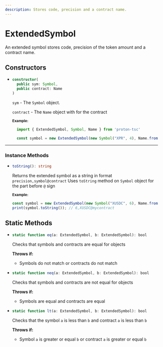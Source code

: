 ```yaml
---
description: Stores code, precision and a contract name.
---
```


# ExtendedSymbol

An extended symbol stores code, precision of the token amount and a contract name.

## Constructors

* ```ts
  constructor(
    public sym: Symbol,
    public contract: Name
  )
  ```
    `sym` -  The `Symbol` object.
  
    `contract` - The `Name` object with for the contract

    <sub>**Example:**</sub>
    ```ts
      import { ExtendedSymbol, Symbol, Name } from 'proton-tsc'

      const symbol = new ExtendedSymbol(new Symbol("XPR", 4), Name.fromString('mycontract'))
    ```
 
----------------------------------------------------------------

### Instance Methods

* ```ts
  toString(): string
  ```
  Returns the extended symbol as a string in format `precision,symbol@contract`
  Uses `toString` method on `Symbol` object for the part before `@` sign

  <sub>**Example:**</sub>
  ```ts
  const symbol = new ExtendedSymbol(new Symbol("XUSDC", 6), Name.fromString('mycontract'));
  print(symbol.toString()); // 6,XUSDC@mycontract
  ```

## Static Methods

* ```ts
  static function eq(a: ExtendedSymbol, b: ExtendedSymbol): bool
  ```
  Checks that symbols and contracts are equal for objects

  **Throws if:**
    - Symbols do not match or contracts do not match

* ```ts
  static function neq(a: ExtendedSymbol, b: ExtendedSymbol): bool
  ```
  Checks that symbols and contracts are not equal for objects

  **Throws if:**
    - Symbols are equal and contracts are equal
  
* ```ts
  static function lt(a: ExtendedSymbol, b: ExtendedSymbol): bool
  ```
  Checks that the symbol `a` is less than `b` and contract `a` is less than `b`

  **Throws if:**
    - Symbol `a` is greater or equal `b` or contract `a` is greater or equal `b`
